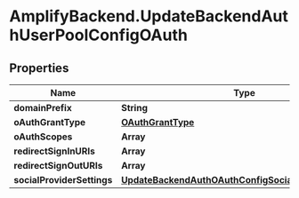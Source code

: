 # AmplifyBackend.UpdateBackendAuthUserPoolConfigOAuth

## Properties

Name | Type | Description | Notes
------------ | ------------- | ------------- | -------------
**domainPrefix** | **String** |  | [optional] 
**oAuthGrantType** | [**OAuthGrantType**](OAuthGrantType.md) |  | [optional] 
**oAuthScopes** | **Array** |  | [optional] 
**redirectSignInURIs** | **Array** |  | [optional] 
**redirectSignOutURIs** | **Array** |  | [optional] 
**socialProviderSettings** | [**UpdateBackendAuthOAuthConfigSocialProviderSettings**](UpdateBackendAuthOAuthConfigSocialProviderSettings.md) |  | [optional] 


